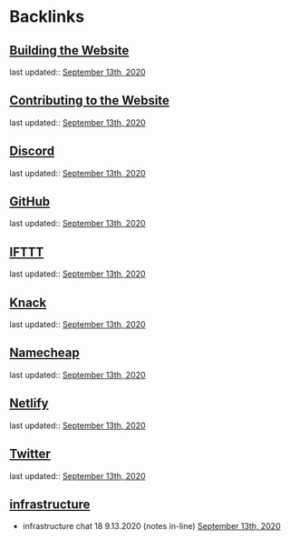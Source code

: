 
# Backlinks
## [Building the Website](<Building the Website.md>)
last updated:: [September 13th, 2020](<September 13th, 2020.md>)

## [Contributing to the Website](<Contributing to the Website.md>)
last updated:: [September 13th, 2020](<September 13th, 2020.md>)

## [Discord](<Discord.md>)
last updated:: [September 13th, 2020](<September 13th, 2020.md>)

## [GitHub](<GitHub.md>)
last updated:: [September 13th, 2020](<September 13th, 2020.md>)

## [IFTTT](<IFTTT.md>)
last updated:: [September 13th, 2020](<September 13th, 2020.md>)

## [Knack](<Knack.md>)
last updated:: [September 13th, 2020](<September 13th, 2020.md>)

## [Namecheap](<Namecheap.md>)
last updated:: [September 13th, 2020](<September 13th, 2020.md>)

## [Netlify](<Netlify.md>)
last updated:: [September 13th, 2020](<September 13th, 2020.md>)

## [Twitter](<Twitter.md>)
last updated:: [September 13th, 2020](<September 13th, 2020.md>)

## [infrastructure](<infrastructure.md>)
- infrastructure chat 18 9.13.2020 (notes in-line) [September 13th, 2020](<September 13th, 2020.md>)

